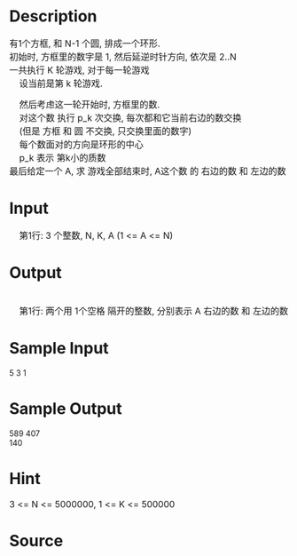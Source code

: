 
# Description

<div class="content"><p><span style="font-size: medium">有1个方框, 和 N-1 个圆, 排成一个环形.<br/>
初始时, 方框里的数字是 1, 然后延逆时针方向, 依次是 2..N<br/>
一共执行 K 轮游戏, 对于每一轮游戏<br/>
    设当前是第 k 轮游戏.</span></p>
<p><span style="font-size: medium">    然后考虑这一轮开始时, 方框里的数. <br/>
    对这个数 执行 p_k 次交换, 每次都和它当前右边的数交换<br/>
    (但是 方框 和 圆 不交换, 只交换里面的数字)<br/>
    每个数面对的方向是环形的中心<br/>
    p_k 表示 第k小的质数<br/>
最后给定一个 A, 求 游戏全部结束时, A这个数 的 右边的数 和 左边的数</span></p>
<p></p></div>

# Input

<div class="content"><p><span style="font-size: medium">    第1行: 3 个整数, N, K, A (1 &lt;= A &lt;= N)</span></p>
<p></p></div>

# Output

<div class="content"><p><span style="font-size: medium"><br/>
    第1行: 两个用 1个空格 隔开的整数, 分别表示 A 右边的数 和 左边的数</span></p>
<p></p></div>

# Sample Input

<div class="content"><span class="sampledata">5 3 1</span></div>

# Sample Output

<div class="content"><span class="sampledata">589 407<br/>
140<br/>
</span></div>

# Hint

<div class="content"><p></p><p><span style="font-size: medium">3 &lt;= N &lt;= 5000000, 1 &lt;= K &lt;= 500000</span></p><p></p></div>

# Source

<div class="content"><p><a href="problemset.php?search="></a></p></div>

